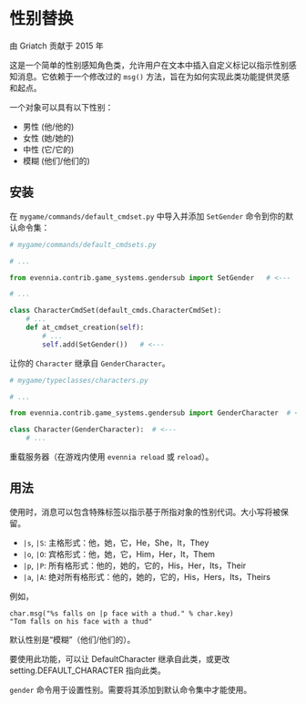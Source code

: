 # 性别替换

由 Griatch 贡献于 2015 年

这是一个简单的性别感知角色类，允许用户在文本中插入自定义标记以指示性别感知消息。它依赖于一个修改过的 `msg()` 方法，旨在为如何实现此类功能提供灵感和起点。

一个对象可以具有以下性别：

- 男性 (他/他的)
- 女性 (她/她的)
- 中性 (它/它的)
- 模糊 (他们/他们的)

## 安装

在 `mygame/commands/default_cmdset.py` 中导入并添加 `SetGender` 命令到你的默认命令集：

```python
# mygame/commands/default_cmdsets.py

# ...

from evennia.contrib.game_systems.gendersub import SetGender   # <---

# ...

class CharacterCmdSet(default_cmds.CharacterCmdSet):
    # ...
    def at_cmdset_creation(self):
        # ...
        self.add(SetGender())   # <---
```

让你的 `Character` 继承自 `GenderCharacter`。

```python
# mygame/typeclasses/characters.py

# ...

from evennia.contrib.game_systems.gendersub import GenderCharacter  # <---

class Character(GenderCharacter):  # <---
    # ...
```

重载服务器（在游戏内使用 `evennia reload` 或 `reload`）。

## 用法

使用时，消息可以包含特殊标签以指示基于所指对象的性别代词。大小写将被保留。

- `|s`, `|S`: 主格形式：他，她，它，He，She，It，They
- `|o`, `|O`: 宾格形式：他，她，它，Him，Her，It，Them
- `|p`, `|P`: 所有格形式：他的，她的，它的，His，Her，Its，Their
- `|a`, `|A`: 绝对所有格形式：他的，她的，它的，His，Hers，Its，Theirs

例如，

```
char.msg("%s falls on |p face with a thud." % char.key)
"Tom falls on his face with a thud"
```

默认性别是“模糊”（他们/他们的）。

要使用此功能，可以让 DefaultCharacter 继承自此类，或更改 setting.DEFAULT_CHARACTER 指向此类。

`gender` 命令用于设置性别。需要将其添加到默认命令集中才能使用。
